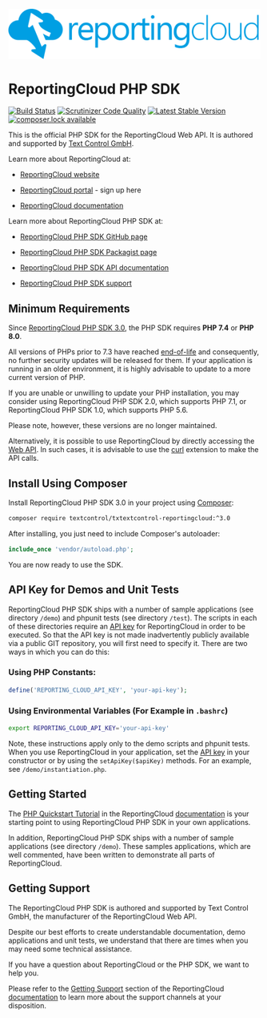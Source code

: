 ![Logo](./resource/rc_logo_512.png)

# ReportingCloud PHP SDK

[![Build Status](https://scrutinizer-ci.com/g/TextControl/textcontrol-reportingcloud/badges/build.png?b=master)](https://scrutinizer-ci.com/g/TextControl/textcontrol-reportingcloud/build-status/master)
[![Scrutinizer Code Quality](https://scrutinizer-ci.com/g/TextControl/textcontrol-reportingcloud/badges/quality-score.png?b=master)](https://scrutinizer-ci.com/g/TextControl/textcontrol-reportingcloud/?branch=master)
[![Latest Stable Version](https://poser.pugx.org/textcontrol/txtextcontrol-reportingcloud/v/stable)](https://packagist.org/packages/textcontrol/txtextcontrol-reportingcloud)
[![composer.lock available](https://poser.pugx.org/textcontrol/txtextcontrol-reportingcloud/composerlock)](https://packagist.org/packages/textcontrol/txtextcontrol-reportingcloud)

This is the official PHP SDK for the ReportingCloud Web API. It is authored and supported by [Text Control GmbH](http://www.textcontrol.com).

Learn more about ReportingCloud at:

* [ReportingCloud website](https://www.reporting.cloud/)

* [ReportingCloud portal](https://portal.reporting.cloud/) - sign up here

* [ReportingCloud documentation](https://docs.reporting.cloud/)

Learn more about ReportingCloud PHP SDK at:

* [ReportingCloud PHP SDK GitHub page](https://github.com/TextControl/textcontrol-reportingcloud)

* [ReportingCloud PHP SDK Packagist page](https://packagist.org/packages/textcontrol/txtextcontrol-reportingcloud)

* [ReportingCloud PHP SDK API documentation](https://textcontrol.github.io/textcontrol-reportingcloud/docs-api/)

* [ReportingCloud PHP SDK support](https://docs.reporting.cloud/docs/chapter/introduction/support)

## Minimum Requirements

Since [ReportingCloud PHP SDK 3.0](/doc/release-3.0.0.md), the PHP SDK requires **PHP 7.4** or **PHP 8.0**.

All versions of PHPs prior to 7.3 have reached [end-of-life](http://php.net/eol.php) and consequently, no further security updates will be released for them. If your application is running in an older environment, it is highly advisable to update to a more current version of PHP.

If you are unable or unwilling to update your PHP installation, you may consider using ReportingCloud PHP SDK 2.0, which supports PHP 7.1, or ReportingCloud PHP SDK 1.0, which supports PHP 5.6. 

Please note, however, these versions are no longer maintained.

Alternatively, it is possible to use ReportingCloud by directly accessing the [Web API](https://docs.reporting.cloud/docs/endpoint). In such cases, it is advisable to use the [curl](http://php.net/manual/en/book.curl.php) extension to make the API calls.

## Install Using Composer

Install ReportingCloud PHP SDK 3.0 in your project using [Composer](http://getcomposer.org):

```bash
composer require textcontrol/txtextcontrol-reportingcloud:^3.0
```

After installing, you just need to include Composer's autoloader:

```php
include_once 'vendor/autoload.php';
```

You are now ready to use the SDK.

## API Key for Demos and Unit Tests

ReportingCloud PHP SDK ships with a number of sample applications (see directory `/demo`) and phpunit tests (see directory `/test`). The scripts in each of these directories require an [API key](https://docs.reporting.cloud/docs/chapter/introduction/apikey) for ReportingCloud in order to be executed. So that the API key is not made inadvertently publicly available via a public GIT repository, you will first need to specify it. There are two ways in which you can do this:

### Using PHP Constants:

```php
define('REPORTING_CLOUD_API_KEY', 'your-api-key');
```

### Using Environmental Variables (For Example in `.bashrc`)

```bash
export REPORTING_CLOUD_API_KEY='your-api-key'
```

Note, these instructions apply only to the demo scripts and phpunit tests. When you use ReportingCloud in your application, set the [API key](https://docs.reporting.cloud/docs/chapter/introduction/apikey) in your constructor or by using the `setApiKey($apiKey)` methods. For an example, see `/demo/instantiation.php`.

## Getting Started

The [PHP Quickstart Tutorial](https://docs.reporting.cloud/docs/chapter/quickstart/php) in the ReportingCloud [documentation](https://docs.reporting.cloud/) is your starting point to using ReportingCloud PHP SDK in your own applications.

In addition, ReportingCloud PHP SDK ships with a number of sample applications (see directory `/demo`). These samples applications, which are well commented, have been written to demonstrate all parts of ReportingCloud.

## Getting Support

The ReportingCloud PHP SDK is authored and supported by Text Control GmbH, the manufacturer of the ReportingCloud Web API.

Despite our best efforts to create understandable documentation, demo applications and unit tests, we understand that there are times when you may need some technical assistance.

If you have a question about ReportingCloud or the PHP SDK, we want to help you.

Please refer to the [Getting Support](https://docs.reporting.cloud/docs/chapter/introduction/support) section of the ReportingCloud [documentation](https://docs.reporting.cloud/) to learn more about the support channels at your disposition.
